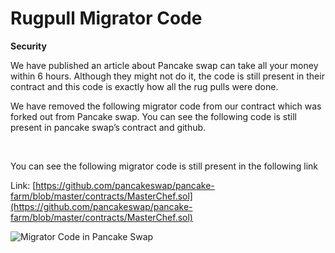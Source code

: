 # Rugpull Migrator Code

**Security**

We have published an article about Pancake swap can take all your money within 6 hours. Although they might not do it, the code is still present in their contract and this code is exactly how all the rug pulls were done.

We have removed the following migrator code from our contract which was forked out from Pancake swap. You can see the following code is still present in pancake swap’s contract and github.

​

You can see the following migrator code is still present in the following link

Link: [https://github.com/pancakeswap/pancake-farm/blob/master/contracts/MasterChef.sol](https://github.com/pancakeswap/pancake-farm/blob/master/contracts/MasterChef.sol)​

![Migrator Code in Pancake Swap](https://gblobscdn.gitbook.com/assets%2F-MT5Nug3dG0o_JI3n0I1%2F-MT5NwcCl7o6fJMnYOAA%2F-MT5RDVsuHU_QnNz6fsT%2Fpancake%20code.png?alt=media&token=b7d5c1fc-9d44-423e-8a36-cb78460d4ed7)

